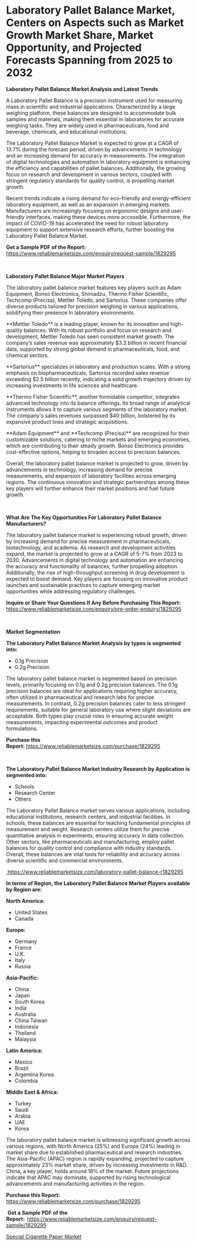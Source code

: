 <p><h1>Laboratory Pallet Balance Market, Centers on Aspects such as Market Growth Market Share, Market Opportunity, and Projected Forecasts Spanning from 2025 to 2032</h1></p><p><strong>Laboratory Pallet Balance Market Analysis and Latest Trends</strong></p>
<p><p>A Laboratory Pallet Balance is a precision instrument used for measuring mass in scientific and industrial applications. Characterized by a large weighing platform, these balances are designed to accommodate bulk samples and materials, making them essential in laboratories for accurate weighing tasks. They are widely used in pharmaceuticals, food and beverage, chemicals, and educational institutions.</p><p>The Laboratory Pallet Balance Market is expected to grow at a CAGR of 13.7% during the forecast period, driven by advancements in technology and an increasing demand for accuracy in measurements. The integration of digital technologies and automation in laboratory equipment is enhancing the efficiency and capabilities of pallet balances. Additionally, the growing focus on research and development in various sectors, coupled with stringent regulatory standards for quality control, is propelling market growth. </p><p>Recent trends indicate a rising demand for eco-friendly and energy-efficient laboratory equipment, as well as an expansion in emerging markets. Manufacturers are increasingly focusing on ergonomic designs and user-friendly interfaces, making these devices more accessible. Furthermore, the impact of COVID-19 has accelerated the need for robust laboratory equipment to support extensive research efforts, further boosting the Laboratory Pallet Balance Market.</p></p>
<p><strong>Get a Sample PDF of the Report:&nbsp;</strong> <a href="https://www.reliablemarketsize.com/enquiry/request-sample/1829295?utm_campaign=2941&utm_medium=2&utm_source=Github&utm_content=ia&utm_term=05042025&utm_id=laboratory-pallet-balance">https://www.reliablemarketsize.com/enquiry/request-sample/1829295</a></p>
<p>&nbsp;</p>
<p><strong>Laboratory Pallet Balance Major Market Players</strong></p>
<p><p>The laboratory pallet balance market features key players such as Adam Equipment, Bonso Electronics, Shimadzu, Thermo Fisher Scientific, Techcomp (Precisa), Mettler Toledo, and Sartorius. These companies offer diverse products tailored for precision weighing in various applications, solidifying their presence in laboratory environments.</p><p>**Mettler Toledo** is a leading player, known for its innovation and high-quality balances. With its robust portfolio and focus on research and development, Mettler Toledo has seen consistent market growth. The company’s sales revenue was approximately $3.3 billion in recent financial data, supported by strong global demand in pharmaceuticals, food, and chemical sectors.</p><p>**Sartorius** specializes in laboratory and production scales. With a strong emphasis on biopharmaceuticals, Sartorius recorded sales revenue exceeding $2.5 billion recently, indicating a solid growth trajectory driven by increasing investments in life sciences and healthcare.</p><p>**Thermo Fisher Scientific**, another formidable competitor, integrates advanced technology into its balance offerings. Its broad range of analytical instruments allows it to capture various segments of the laboratory market. The company's sales revenues surpassed $40 billion, bolstered by its expansive product lines and strategic acquisitions.</p><p>**Adam Equipment** and **Techcomp (Precisa)** are recognized for their customizable solutions, catering to niche markets and emerging economies, which are contributing to their steady growth. Bonso Electronics provides cost-effective options, helping to broaden access to precision balances.</p><p>Overall, the laboratory pallet balance market is projected to grow, driven by advancements in technology, increasing demand for precise measurements, and expansion of laboratory facilities across emerging regions. The continuous innovation and strategic partnerships among these key players will further enhance their market positions and fuel future growth.</p></p>
<p>&nbsp;</p>
<p><strong>What Are The Key Opportunities For Laboratory Pallet Balance Manufacturers?</strong></p>
<p><p>The laboratory pallet balance market is experiencing robust growth, driven by increasing demand for precise measurement in pharmaceuticals, biotechnology, and academia. As research and development activities expand, the market is projected to grow at a CAGR of 5-7% from 2023 to 2030. Advancements in digital technology and automation are enhancing the accuracy and functionality of balances, further propelling adoption. Additionally, the rise of high-throughput screening in drug development is expected to boost demand. Key players are focusing on innovative product launches and sustainable practices to capture emerging market opportunities while addressing regulatory challenges.</p></p>
<p><strong>Inquire or Share Your Questions If Any Before Purchasing This Report:</strong> <a href="https://www.reliablemarketsize.com/enquiry/pre-order-enquiry/1829295?utm_campaign=2941&utm_medium=2&utm_source=Github&utm_content=ia&utm_term=05042025&utm_id=laboratory-pallet-balance">https://www.reliablemarketsize.com/enquiry/pre-order-enquiry/1829295</a></p>
<p>&nbsp;</p>
<p><strong>Market Segmentation</strong></p>
<p><strong>The Laboratory Pallet Balance Market Analysis by types is segmented into:</strong></p>
<p><ul><li>0.1g Precision</li><li>0.2g Precision</li></ul></p>
<p><p>The laboratory pallet balance market is segmented based on precision levels, primarily focusing on 0.1g and 0.2g precision balances. The 0.1g precision balances are ideal for applications requiring higher accuracy, often utilized in pharmaceutical and research labs for precise measurements. In contrast, 0.2g precision balances cater to less stringent requirements, suitable for general laboratory use where slight deviations are acceptable. Both types play crucial roles in ensuring accurate weight measurements, impacting experimental outcomes and product formulations.</p></p>
<p><strong>Purchase this Report:&nbsp;</strong><a href="https://www.reliablemarketsize.com/purchase/1829295?utm_campaign=2941&utm_medium=2&utm_source=Github&utm_content=ia&utm_term=05042025&utm_id=laboratory-pallet-balance">https://www.reliablemarketsize.com/purchase/1829295</a></p>
<p>&nbsp;</p>
<p><strong>The Laboratory Pallet Balance Market Industry Research by Application is segmented into:</strong></p>
<p><ul><li>Schools</li><li>Research Center</li><li>Others</li></ul></p>
<p><p>The Laboratory Pallet Balance market serves various applications, including educational institutions, research centers, and industrial facilities. In schools, these balances are essential for teaching fundamental principles of measurement and weight. Research centers utilize them for precise quantitative analysis in experiments, ensuring accuracy in data collection. Other sectors, like pharmaceuticals and manufacturing, employ pallet balances for quality control and compliance with industry standards. Overall, these balances are vital tools for reliability and accuracy across diverse scientific and commercial environments.</p></p>
<p><a href="https://www.reliablemarketsize.com/laboratory-pallet-balance-r1829295?utm_campaign=2941&utm_medium=2&utm_source=Github&utm_content=ia&utm_term=05042025&utm_id=laboratory-pallet-balance">&nbsp;https://www.reliablemarketsize.com/laboratory-pallet-balance-r1829295</a></p>
<p><strong>In terms of Region, the Laboratory Pallet Balance Market Players available by Region are:</strong></p>
<p>
    <p> <strong> North America: </strong>
        <ul>
            <li>United States</li>
            <li>Canada</li>
        </ul>
        </p> 
    <p> <strong> Europe: </strong>
        <ul>
            <li>Germany</li>
            <li>France</li>
            <li>U.K.</li>
            <li>Italy</li>
            <li>Russia</li>
        </ul>
        </p> 
    <p> <strong> Asia-Pacific: </strong>
        <ul>
            <li>China</li>
            <li>Japan</li>
            <li>South Korea</li>
            <li>India</li>
            <li>Australia</li>
            <li>China Taiwan</li>
            <li>Indonesia</li>
            <li>Thailand</li>
            <li>Malaysia</li>
        </ul>
        </p> 
    <p> <strong> Latin America: </strong>
        <ul>
            <li>Mexico</li>
            <li>Brazil</li>
            <li>Argentina Korea</li>
            <li>Colombia</li>
        </ul>
        </p> 
    <p> <strong> Middle East & Africa: </strong>
        <ul>
            <li>Turkey</li>
            <li>Saudi</li>
            <li>Arabia</li>
            <li>UAE</li>
            <li>Korea</li>
        </ul>
    </p>
    </p>
<p><p>The laboratory pallet balance market is witnessing significant growth across various regions, with North America (25%) and Europe (24%) leading in market share due to established pharmaceutical and research industries. The Asia-Pacific (APAC) region is rapidly expanding, projected to capture approximately 23% market share, driven by increasing investments in R&D. China, a key player, holds around 18% of the market. Future projections indicate that APAC may dominate, supported by rising technological advancements and manufacturing activities in the region.</p></p>
<p><strong>Purchase this Report: </strong><a href="https://www.reliablemarketsize.com/purchase/1829295?utm_campaign=2941&utm_medium=2&utm_source=Github&utm_content=ia&utm_term=05042025&utm_id=laboratory-pallet-balance">https://www.reliablemarketsize.com/purchase/1829295</a></p>
<p>&nbsp;<strong>Get a Sample PDF of the Report:&nbsp;&nbsp;</strong><a href="https://www.reliablemarketsize.com/enquiry/request-sample/1829295?utm_campaign=2941&utm_medium=2&utm_source=Github&utm_content=ia&utm_term=05042025&utm_id=laboratory-pallet-balance">https://www.reliablemarketsize.com/enquiry/request-sample/1829295</a></p>
<p><strong></strong></p>
<p><p><a href="https://github.com/xanaanenkaly/Market-Research-Report-List-1/blob/main/special-cigarette-paper-market.md?utm_campaign=2941&utm_medium=2&utm_source=Github&utm_content=ia&utm_term=05042025&utm_id=laboratory-pallet-balance">Special Cigarette Paper Market</a></p></p>